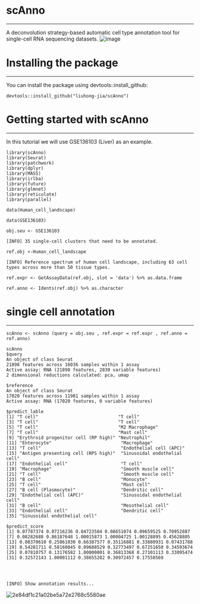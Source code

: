 # scAnno

***

A deconvolution strategy-based automatic cell type annotation tool for single-cell RNA sequencing datasets.
![image](https://user-images.githubusercontent.com/115637576/199387392-3d66fb26-e3d3-43c9-9378-04f541600e3f.png)


# Installing the package

***

You can install the package using devtools::install_github:

    devtools::install_github("liuhong-jia/scAnno")

# Getting started with scAnno

***

In this tutorial we will use GSE136103 (Liver) as an example.

    library(scAnno)
    library(Seurat)
    library(patchwork)
    library(dplyr)
    library(MASS)
    library(irlba)
    library(future)
    library(glmnet)
    library(reticulate)
    library(parallel)
    
    data(Human_cell_landscape)
    
    data(GSE136103)
    
    obj.seu <- GSE136103
    
    [INFO] 35 single-cell clusters that need to be annotated.
    
    ref.obj <-Human_cell_landscape
    
    [INFO] Reference spectrum of human cell landscape, including 63 cell types across more than 50 tissue types.
    
    ref.expr <- GetAssayData(ref.obj, slot = 'data') %>% as.data.frame
    
    ref.anno <- Idents(ref.obj) %>% as.character

# single cell annotation

***

    scAnno <- scAnno (query = obj.seu , ref.expr = ref.expr , ref.anno = ref.anno)
    
    scAnno
    $query
    An object of class Seurat
    21898 features across 16036 samples within 1 assay
    Active assay: RNA (21898 features, 2830 variable features)
    2 dimensional reductions calculated: pca, umap
    
    $reference
    An object of class Seurat
    17020 features across 11981 samples within 1 assay
    Active assay: RNA (17020 features, 0 variable features)
    
    $predict_lable
    [1] "T cell"                              "T cell"
    [3] "T cell"                              "T cell"
    [5] "T cell"                              "M2 Macrophage"
    [7] "T cell"                              "Mast cell"
    [9] "Erythroid progenitor cell (RP high)" "Neutrophil"
    [11] "Enterocyte"                          "Macrophage"
    [13] "T cell"                              "Endothelial cell (APC)"
    [15] "Antigen presenting cell (RPS high)"  "Sinusoidal endothelial cell"
    [17] "Endothelial cell"                    "T cell"
    [19] "Macrophage"                          "Smooth muscle cell"
    [21] "T cell"                              "Smooth muscle cell"
    [23] "B cell"                              "Monocyte"
    [25] "T cell"                              "Mast cell"
    [27] "B cell (Plasmocyte)"                 "Dendritic cell"
    [29] "Endothelial cell (APC)"              "Sinusoidal endothelial cell"
    [31] "B cell"                              "Mesothelial cell"
    [33] "Endothelial cell"                    "Dendritic cell"
    [35] "Sinusoidal endothelial cell"
    
    $predict_score
    [1] 0.07787374 0.07216236 0.04723584 0.08651074 0.09659525 0.70952887
    [7] 0.08282688 0.86187648 1.00015873 1.00004725 1.00128895 0.45628805
    [13] 0.08370610 0.25861030 0.66387577 0.35116881 0.33880931 0.07431788
    [19] 0.54281711 0.58160045 0.09688529 0.32773497 0.67251650 0.34593674
    [25] 0.07810757 0.13176582 1.00000001 0.36813368 0.27101113 0.33095474
    [31] 0.32572143 1.00001112 0.38655282 0.30972457 0.17550569

   


    [INFO] Show annotation results...
![2e84df1c21a02be5a72e2768c5580ae](https://user-images.githubusercontent.com/115637576/201280348-864beccb-3797-46b4-aa20-4305ec1a9416.png)
